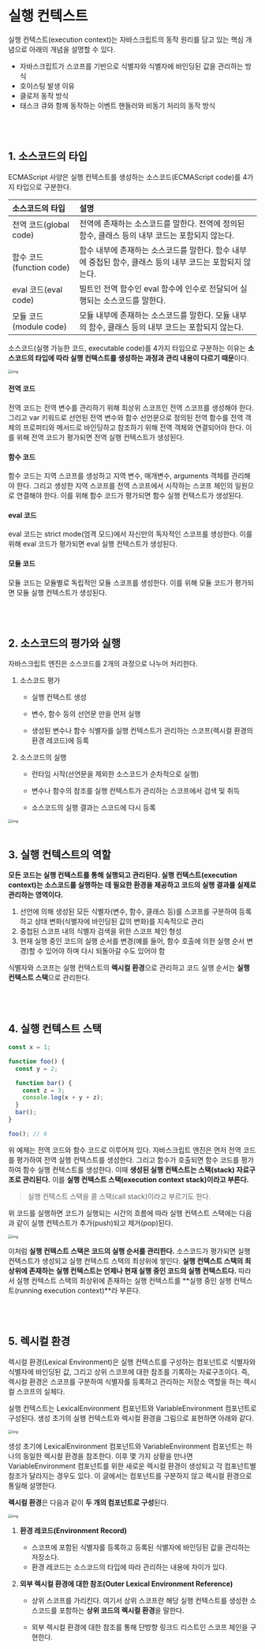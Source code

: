 # 실행 컨텍스트

실행 컨텍스트(execution context)는 자바스크립트의 동작 원리를 담고 있는 핵심 개념으로 아래의 개념을 설명할 수 있다.

-  자바스크립트가 스코프를 기반으로 식별자와 식별자에 바인딩된 값을 관리하는 방식
- 호이스팅 발생 이유
- 클로저 동작 방식
- 태스크 큐와 함께 동작하는 이벤트 핸들러와 비동기 처리의 동작 방식

<br><br>

## 1. 소스코드의 타입

ECMAScript 사양은 실행 컨텍스트를 생성하는 소스코드(ECMAScript code)를 4가지 타입으로 구분한다.

| 소스코드의 타입          | 설명                                                         |
| :----------------------- | :----------------------------------------------------------- |
| 전역 코드(global code)   | 전역에 존재하는 소스코드를 말한다. 전역에 정의된 함수, 클래스 등의 내부 코드는 포함되지 않는다. |
| 함수 코드(function code) | 함수 내부에 존재하는 소스코드를 말한다. 함수 내부에 중첩된 함수, 클래스 등의 내부 코드는 포함되지 않는다. |
| eval 코드(eval code)     | 빌트인 전역 함수인 eval 함수에 인수로 전달되어 실행되는 소스코드를 말한다. |
| 모듈 코드(module code)   | 모듈 내부에 존재하는 소스코드를 말한다. 모듈 내부의 함수, 클래스 등의 내부 코드는 포함되지 않는다. |

소스코드(실행 가능한 코드, executable code)를 4가지 타입으로 구분하는 이유는 **소스코드의 타입에 따라 실행 컨텍스트를 생성하는 과정과 관리 내용이 다르기 때문**이다.

<img src="https://poiemaweb.com/assets/fs-images/23-1.png" alt="img" style="zoom:50%;" />

#### 전역 코드

전역 코드는 전역 변수를 관리하기 위해 최상위 스코프인 전역 스코프를 생성해야 한다. 그리고 var 키워드로 선언된 전역 변수와 함수 선언문으로 정의된 전역 함수를 전역 객체의 프로퍼티와 메서드로 바인딩하고 참조하기 위해 전역 객체와 연결되어야 한다. 이를 위해 전역 코드가 평가되면 전역 실행 컨텍스트가 생성된다.



#### 함수 코드

함수 코드는 지역 스코프를 생성하고 지역 변수, 매개변수, arguments 객체를 관리해야 한다. 그리고 생성한 지역 스코프를 전역 스코프에서 시작하는 스코프 체인의 일원으로 연결해야 한다. 이를 위해 함수 코드가 평가되면 함수 실행 컨텍스트가 생성된다.



#### eval 코드

eval 코드는 strict mode(엄격 모드)에서 자신만의 독자적인 스코프를 생성한다. 이를 위해 eval 코드가 평가되면 eval 실행 컨텍스트가 생성된다.



#### 모듈 코드

모듈 코드는 모듈별로 독립적인 모듈 스코프를 생성한다. 이를 위해 모듈 코드가 평가되면 모듈 실행 컨텍스트가 생성된다.

<br><br>

## 2. 소스코드의 평가와 실행

자바스크립트 엔진은 소스코드를 2개의 과정으로 나누어 처리한다.

1. 소스코드 평가

   - 실행 컨텍스트 생성

   - 변수, 함수 등의 선언문 만을 먼저 실행
   - 생성된 변수나 함수 식별자를 실행 컨텍스트가 관리하는 스코프(렉시컬 환경의 환경 레코드)에 등록

2. 소스코드의 실행

   - 런타임 시작(선언문을 제외한 소스코드가 순차적으로 실행)

   - 변수나 함수의 참조를 실행 컨텍스트가 관리하는 스코프에서 검색 및 취득
   - 소스코드의 실행 결과는 스코드에 다시 등록

<img src="https://poiemaweb.com/assets/fs-images/23-2.png" alt="img" style="zoom:50%;" />

<br>

<br>

## 3. 실행 컨텍스트의 역할

**모든 코드는 실행 컨텍스트를 통해 실행되고 관리된다. 실행 컨텍스트(execution context)는 소스코드를 실행하는 데 필요한 환경을 제공하고 코드의 실행 결과를 실제로 관리하는 영역이다.**

1. 선언에 의해 생성된 모든 식별자(변수, 함수, 클래스 등)를 스코프를 구분하여 등록하고 상태 변화(식별자에 바인딩된 값의 변화)를 지속적으로 관리
2. 중첩된 스코프 내의 식별자 검색을 위한 스코프 체인 형성
3. 현재 실행 중인 코드의 실행 순서를 변경(예를 들어, 함수 호출에 의한 실행 순서 변경)할 수 있어야 하며 다시 되돌아갈 수도 있어야 함

식별자와 스코프는 실행 컨텍스트의 **렉시컬 환경**으로 관리하고 코드 실행 순서는 **실행 컨텍스트 스택**으로 관리한다.

<br>

<br>

## 4. 실행 컨텍스트 스택

```javascript
const x = 1;

function foo() {
  const y = 2;

  function bar() {
    const z = 3;
    console.log(x + y + z);
  }
  bar();
}

foo(); // 6
```

위 예제는 전역 코드와 함수 코드로 이루어져 있다. 자바스크립트 엔진은 먼저 전역 코드를 평가하여 전역 실행 컨텍스트를 생성한다. 그리고 함수가 호출되면 함수 코드를 평가하여 함수 실행 컨텍스트를 생성한다. 이때 **생성된 실행 컨텍스트는 스택(stack) 자료구조로 관리된다.**  이를 **실행 컨텍스트 스택(execution context stack)이라고 부른다.**

> 실행 컨텍스트 스택을 콜 스택(call stack)이라고 부르기도 한다.

위 코드를 실행하면 코드가 실행되는 시간의 흐름에 따라 실행 컨텍스트 스택에는 다음과 같이 실행 컨텍스트가 추가(push)되고 제거(pop)된다.

<img src="https://poiemaweb.com/assets/fs-images/23-5.png" alt="img" style="zoom:50%;" />

이처럼 **실행 컨텍스트 스택은 코드의 실행 순서를 관리한다.** 소스코드가 평가되면 실행 컨텍스트가 생성되고 실행 컨텍스트 스택의 최상위에 쌓인다. **실행 컨텍스트 스택의 최상위에 존재하는 실행 컨텍스트는 언제나 현재 실행 중인 코드의 실행 컨텍스트다.** 따라서 실행 컨텍스트 스택의 최상위에 존재하는 실행 컨텍스트를 **실행 중인 실행 컨텍스트(running execution context)**라 부른다.

<br>

<br>

## 5. 렉시컬 환경

렉시컬 환경(Lexical Environment)은 실행 컨텍스트를 구성하는 컴포넌트로 식별자와 식별자에 바인딩된 값, 그리고 상위 스코프에 대한 참조를 기록하는 자료구조이다. 즉, 렉시컬 환경은 스코프를 구분하여 식별자를 등록하고 관리하는 저장소 역할을 하는 렉시컬 스코프의 실체다.

실행 컨텍스트는 LexicalEnvironment 컴포넌트와 VariableEnvironment 컴포넌트로 구성된다. 생성 초기의 실행 컨텍스트와 렉시컬 환경을 그림으로 표현하면 아래와 같다.

<img src="https://poiemaweb.com/assets/fs-images/23-7.png" alt="img" style="zoom:50%;" />

생성 초기에 LexicalEnvironment 컴포넌트와 VariableEnvironment 컴포넌트는 하나의 동일한 렉시컬 환경을 참조한다. 이후 몇 가지 상황을 만나면 VariableEnvironment 컴포넌트를 위한 새로운 렉시컬 환경이 생성되고 각 컴포넌트별 참조가 달라지는 경우도 있다. 이 글에서는 컴포넌트를 구분하지 않고 렉시컬 환경으로 통일해 설명한다.

**렉시컬 환경**은 다음과 같이 **두 개의 컴포넌트로 구성**된다.

<img src="https://poiemaweb.com/assets/fs-images/23-8.png" alt="img" style="zoom:50%;" />

1. **환경 레코드(Environment Record)**

   - 스코프에 포함된 식별자를 등록하고 등록된 식별자에 바인딩된 값을 관리하는 저장소다. 
   - 환경 레코드는 소스코드의 타입에 따라 관리하는 내용에 차이가 있다.

2. **외부 렉시컬 환경에 대한 참조(Outer Lexical Environment Reference)**

   - 상위 스코프를 가리킨다. 여기서 상위 스코프란 해당 실행 컨텍스트를 생성한 소스코드를 포함하는 **상위 코드의 렉시컬 환경**을 말한다. 

   - 외부 렉시컬 환경에 대한 참조를 통해 단방향 링크드 리스트인 스코프 체인을 구현한다.